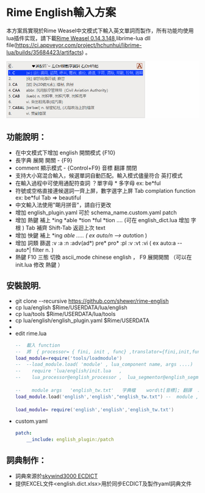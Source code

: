 # Rime English輸入方案

本方案爲實現於Rime Weasel中文模式下輸入英文單詞而製作，所有功能均使用lua插件实现，請下載[Rime Weasel 0.14.3.148](https://bintray.com/rime/weasel/testing),librime-lua dll file(https://ci.appveyor.com/project/hchunhui/librime-lua/builds/35684423/artifacts) 。

![computer](demo/computer.gif)

## 功能說明：

- 在中文模式下增加 english 開關模式  {F10}
- 長字典 展開 開關 - {F9}
- comment 顯示模式 - {Control+F9}    音標  翻譯  關閉 
- 支持大小寫混合輸入，候選單詞自動匹配。輸入模式儘量符合 英打模式 
- 在輸入過程中可使用通配符查詞   ？單字母 * 多字母 ex: be*ful 
- 符號或空格直接連候選詞一齊上屏，數字選字上屏 Tab complation function ex: be*ful Tab => beautiful
- 中文輸入法使用"朙月拼音"，請自行更改
- 增加 english_plugin.yaml   可於 schema_name.custom.yaml  patch 
- 增加 熱鍵 補上 *ing *able *tion *ful *tion  ....  (可在 english_dict.lua 增加 字根 )  Tab 補齊 Shift-Tab 返迴上次 text 
- 增加 怏鍵 補上 *ing *able .....   ( ex auto/n --> auto*tion ) 
- 增加 詞類 篩選  :v :a :n :adv(ad*) pre* pro* :pl :v :vt :vi   ( ex auto:a -- auto*| filter  n. )
- 熱鍵  F10 三態 切換 ascii_mode  chinese  english ， F9 展開開關  （可以在 init.lua 修改 熱鍵 ）

  

## 安裝說明.
- git clone --recursive https://github.com/shewer/rime-english
- cp  lua/english  $Rime/USERDATA/lua/english
- cp  lua/tools    $Rime/USERDATA/lua/tools
- cp  lua/english/english_plugin.yaml  $Rime/USERDATA
- 
- edit rime.lua  
  ```lua 
  --  載入 function 
  --  將  { processor= { fini, init , func} ,translator={fini,init,func} .....}  載入全域
  load_module=require('tools/loadmodule')
  --  --load_module.load( 'module' , lua_component name, args ....)
  --    require 'lua/english/init.lua   ,
  --    lua_processor@english_processor ,  lua_segmentor@english_segmentor .....
  
  --    module args   'english_tw.txt'   字典檔    word\t[音標]; 翻譯  ......   \t
  load_module.load('english','english',"english_tw.txt") --  module , target_name , dict_file
  
  load_module= require('english','english','english_tw.txt')
  
  
  ```
- custom.yaml
  ```yaml
  patch:
	  __include: english_plugin:/patch
  ```

## 詞典制作：
- 詞典來源於[skywind3000 ECDICT](https://github.com/skywind3000/ECDICT)
- 提供EXCEL文件<english.dict.xlsx>用於同步ECDICT及製作yaml詞典文件

